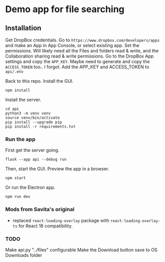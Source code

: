 # Demo app for file searching


## Installation

Get DropBox credentials. Go to `https://www.dropbox.com/developers/apps` and make an App in App Console, or select existing app. 
Set the permissions. Will likely need all the Files and folders read & write, and the Collaboration sharing read & write permissions. Go to the DropBox App settings and copy the `APP_KEY`. Maybe need to generate and copy the `ACCESS_TOKEN` too.. I forgot. Add the APP_KEY and ACCESS_TOKEN to `api/.env`

Back to this repo. Install the GUI.

```
npm install
```


Install the server.

```
cd api
python3 -m venv venv
source venv/bin/activate
pip install --upgrade pip
pip install -r requirements.txt
```


### Run the app


First get the server going.
```
flask --app api --debug run
```

Then, start the GUI. Preview the app in a browser.
```
npm start
```

Or run the Electron app.
```
npm run dev
```


### Mods from Savita's original

- replaced `react-loading-overlay` package with `react-loading-overlay-ts` for React 18 compatibility.


### TODO 

Make api.py "../files" configurable
Make the Download button save to OS Downloads folder
